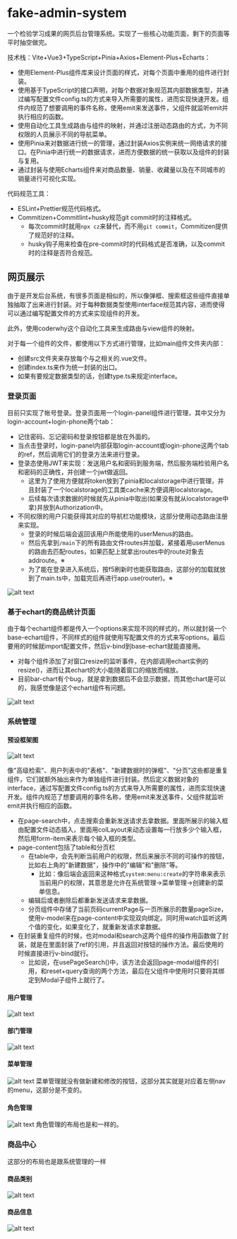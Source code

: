 # fake-admin-system
一个检验学习成果的网页后台管理系统。实现了一些核心功能页面，剩下的页面等平时抽空做完。

技术栈：Vite+Vue3+TypeScript+Pinia+Axios+Element-Plus+Echarts：
* 使用Element-Plus组件库来设计页面的样式，对每个页面中重用的组件进行封装。
* 使用基于TypeScript的接口声明，对每个数据对象规范其内部数据类型，并通过编写配置文件config.ts的方式来导入所需要的属性，进而实现快速开发。组件内规范了想要调用的事件名称，使用emit来发送事件，父组件就监听emit并执行相应的函数。
* 使用自动化工具生成路由与组件的映射，并通过注册动态路由的方式，为不同权限的人员展示不同的导航菜单。
* 使用Pinia来对数据进行统一的管理，通过封装Axios实例来统一网络请求的接口。在Pinia中进行统一的数据请求，进而方便数据的统一获取以及组件的封装与复用。
* 通过封装与使用Echarts组件来对商品数量、销量、收藏量以及在不同城市的销量进行可视化实现。

代码规范工具：
* ESLint+Prettier规范代码格式。
* Commitizen+Commitlint+husky规范git commit时的注释格式。
  * 每次commit时就用`npx cz`来替代，而不用`git commit`，Commitizen提供了规范好的注释。
  * husky钩子用来检查在pre-commit时的代码格式是否准确，以及commit时的注释是否符合规范。


## 网页展示
由于是开发后台系统，有很多页面是相似的，所以像弹框、搜索框这些组件直接单独抽取了出来进行封装。对于每种数据类型使用interface规范其内容，进而使得可以通过编写配置文件的方式来实现组件的开发。

此外，使用coderwhy这个自动化工具来生成路由与view组件的映射。

对于每一个组件的文件，都使用以下方式进行管理，比如main组件文件夹内部：
* 创建src文件夹来存放每个与之相关的.vue文件。
* 创建index.ts来作为统一封装的出口。
* 如果有要规定数据类型的话，创建type.ts来规定interface。
### 登录页面
目前只实现了帐号登录。登录页面用一个login-panel组件进行管理，其中又分为login-account+login-phone两个tab：
* 记住密码、忘记密码和登录按钮都是放在外面的。
* 当点击登录时，login-panel内部获取login-account或login-phone这两个tab的ref，然后调用它们的登录方法来进行登录。
* 登录态使用JWT来实现：发送用户名和密码到服务端，然后服务端检验用户名和密码的正确性，并创建一个jwt做返回。
  * 这里为了使用方便就将token放到了pinia和localstorage中进行管理，并且封装了一个localstorage的工具类cache来方便调用localstorage。
  * 后续每次请求数据的时候就先从pinia中取出(如果没有就从localstorage中拿)并放到Authorization中。
* 不同权限的用户只能获得其对应的导航栏功能模块，这部分使用动态路由注册来实现。
  * 登录的时候后端会返回该用户所能使用的userMenus的路由。
  * 然后先拿到`/main`下的所有路由文件routes并加载，紧接着用userMenus的路由去匹配routes，如果匹配上就拿出routes中的route对象去addroute。※
  * 为了能在登录进入系统后，按f5刷新时也能获取路由，这部分的加载就放到了main.ts中，加载完后再进行app.use(router)。※

![alt text](./project_images/login.png)
### 基于echart的商品统计页面
由于每个echart组件都是传入一个options来实现不同的样式的，所以就封装一个base-echart组件，不同样式的组件就使用写配置文件的方式来写options。最后要用的时候就import配置文件，然后v-bind到base-echart就能直接用。
* 对每个组件添加了对窗口resize的监听事件，在内部调用echart实例的resize()，进而让其echart的大小能随着窗口的缩放而缩放。
* 目前bar-chart有个bug，就是拿到数据后不会显示数据，而其他chart是可以的，我感觉像是这个echart组件有问题。

![alt text](./project_images/product_summary.png)


### 系统管理
#### 预设框架图
![alt text](./project_images/frame.png)

像"高级检索"、用户列表中的"表格"、"新建数据时的弹框"、"分页"这些都是重复组件，它们就额外抽出来作为单独组件进行封装。然后定义数据对象的interface，通过写配置文件config.ts的方式来导入所需要的属性，进而实现快速开发。组件内规范了想要调用的事件名称，使用emit来发送事件，父组件就监听emit并执行相应的函数。
* 在page-search中，点击搜索会重新发送请求去拿数据。里面所展示的输入框由配置文件动态插入，里面用colLayout来动态设置每一行放多少个输入框，然后用form-item来表示每个输入框的类型。
* page-content包括了table和分页栏
  * 在table中，会先判断当前用户的权限，然后来展示不同的可操作的按钮，比如右上角的"新建数据"，操作中的"编辑"和"删除"等。
    * 比如：像后端会返回来这种格式`system:menu:create`的字符串来表示当前用户的权限，其意思是允许在系统管理->菜单管理->创建新的菜单信息。
  * 编辑后或者删除后都重新发送请求来拿数据。
  * 分页组件中存储了当前页码currentPage与一页所展示的数量pageSize，使用v-model来在page-content中实现双向绑定。同时用watch监听这两个值的变化，如果变化了，就重新发请求拿数据。
* 在封装重复组件的时候，也对modal和search这两个组件的操作用函数做了封装，就是在里面封装了ref的引用，并且返回对按钮的操作方法。最后使用的时候直接进行v-bind就行。
  * 比如说，在usePageSearch()中，该方法会返回page-modal组件的引用，和reset+query查询的两个方法，最后在父组件中使用时只要将其绑定到Modal子组件上就行了。
#### 用户管理
![alt text](./project_images/user_admin.png)
#### 部门管理
![alt text](./project_images/department_admin.png)
#### 菜单管理
![alt text](/project_images/menu_admin.png)
菜单管理就没有做新建和修改的按钮，这部分其实就是对应着左侧nav的menu，这部分是不变的。
#### 角色管理
![alt text](./project_images/role_admin.png)
角色管理的布局也是和一样的。

### 商品中心
这部分的布局也是跟系统管理的一样
#### 商品类别
![alt text](./project_images/product_catagory.png)

#### 商品信息
![alt text](./project_images/product_info.png)

